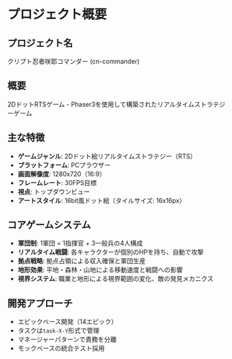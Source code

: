 # プロジェクト概要

## プロジェクト名
クリプト忍者咲耶コマンダー (cn-commander)

## 概要
2DドットRTSゲーム - Phaser3を使用して構築されたリアルタイムストラテジーゲーム

## 主な特徴
- **ゲームジャンル**: 2Dドット絵リアルタイムストラテジー（RTS）
- **プラットフォーム**: PCブラウザー
- **画面解像度**: 1280x720（16:9）
- **フレームレート**: 30FPS目標
- **視点**: トップダウンビュー
- **アートスタイル**: 16bit風ドット絵（タイルサイズ: 16x16px）

## コアゲームシステム
- **軍団制**: 1軍団 = 1指揮官 + 3一般兵の4人構成
- **リアルタイム戦闘**: 各キャラクターが個別のHPを持ち、自動で攻撃
- **拠点戦略**: 拠点占領による収入確保と軍団生産
- **地形効果**: 平地・森林・山地による移動速度と戦闘への影響
- **視界システム**: 職業と地形による視界範囲の変化、敵の発見メカニクス

## 開発アプローチ
- エピックベース開発（14エピック）
- タスクは`task-X-Y`形式で管理
- マネージャーパターンで責務を分離
- モックベースの統合テスト採用
